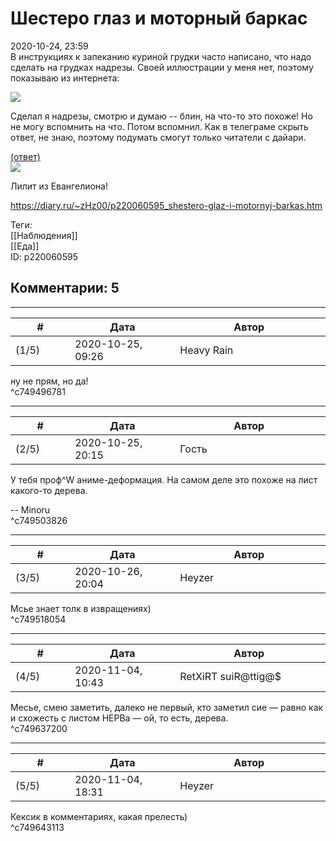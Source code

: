 Шестеро глаз и моторный баркас
==============================

  
2020-10-24, 23:59  
 В инструкциях к запеканию куриной грудки часто написано, что надо сделать на грудках надрезы. Своей иллюстрации у меня нет, поэтому показываю из интернета:   
   
  ![](https://i.imgur.com/XFmLofz.jpg)    
   
 Сделал я надрезы, смотрю и думаю -- блин, на что-то это похоже! Но не могу вспомнить на что. Потом вспомнил. Как в телеграме скрыть ответ, не знаю, поэтому подумать смогут только читатели с дайари.   
   
  [(ответ)](https://zHz00.diary.ru/p220060595.htm?index=1#linkmore220060595m1)      
  ![](https://i.imgur.com/oc6lFEb.jpg)    
   
 Лилит из Евангелиона!   
     
  
<https://diary.ru/~zHz00/p220060595_shestero-glaz-i-motornyj-barkas.htm>  
  
Теги:  
[[Наблюдения]]  
[[Еда]]  
ID: p220060595  


Комментарии: 5
--------------

  


---



|         #         |              Дата              |                     Автор                     |           ID           |
| --- | --- | --- | --- |
| (1/5) | 2020-10-25, 09:26 | Heavy Rain | c749496781 |

  
 ну не прям, но да!   
 ^c749496781

---



|         #         |              Дата              |                     Автор                     |           ID           |
| --- | --- | --- | --- |
| (2/5) | 2020-10-25, 20:15 | Гость | c749503826 |

  
 У тебя проф^W аниме-деформация. На самом деле это похоже на лист какого-то дерева.   
   
 -- Minoru   
 ^c749503826

---



|         #         |              Дата              |                     Автор                     |           ID           |
| --- | --- | --- | --- |
| (3/5) | 2020-10-26, 20:04 | Heyzer | c749518054 |

  
 Мсье знает толк в извращениях)   
 ^c749518054

---



|         #         |              Дата              |                     Автор                     |           ID           |
| --- | --- | --- | --- |
| (4/5) | 2020-11-04, 10:43 | RetXiRT suiR@ttig@$ | c749637200 |

  
  Месье, смею заметить, далеко не первый, кто заметил сие — равно как и схожесть с листом НЕРВа — ой, то есть, дерева.    
 ^c749637200

---



|         #         |              Дата              |                     Автор                     |           ID           |
| --- | --- | --- | --- |
| (5/5) | 2020-11-04, 18:31 | Heyzer | c749643113 |

  
 Кексик в комментариях, какая прелесть)   
 ^c749643113